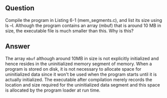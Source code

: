 ## Question
Compile the program in Listing 6-1 (mem_segments.c), and list its size using ls –l. Although the program contains an array (mbuf) that is around 10 MB in size, the executable file is much smaller than this. Why is this?

## Answer
The array `mbuf` although around 10MB in size is not explicitly initialized and hence resides in the uninitialized memory segment of memory. When a program is stored on disk, it is not necessary to allocate space for uninitialized data since it won't be used when the program starts until it is actually initialized. The executable after compilation merely records the location and size required for the uninitialized data segment and this space is allocated by the program loader at run time.
